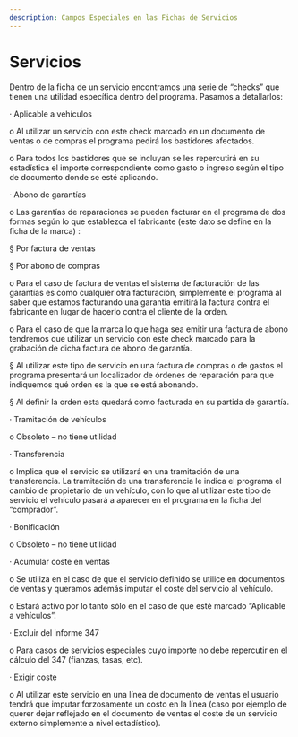 ```yaml
---
description: Campos Especiales en las Fichas de Servicios
---
```


# Servicios

Dentro de la ficha de un servicio encontramos una serie de “checks” que tienen una utilidad específica dentro del programa. Pasamos a detallarlos:

·         Aplicable a vehículos

o   Al utilizar un servicio con este check marcado en un documento de ventas o de compras el programa pedirá los bastidores afectados.

o   Para todos los bastidores que se incluyan se les repercutirá en su estadística el importe correspondiente como gasto o ingreso según el tipo de documento donde se esté aplicando.

·         Abono de garantías

o   Las garantías de reparaciones se pueden facturar en el programa de dos formas según lo que establezca el fabricante \(este dato se define en la ficha de la marca\) :

§  Por factura de ventas

§  Por abono de compras

o   Para el caso de factura de ventas el sistema de facturación de las garantías es como cualquier otra facturación, simplemente el programa al saber que estamos facturando una garantía emitirá la factura contra el fabricante en lugar de hacerlo contra el cliente de la orden.

o   Para el caso de que la marca lo que haga sea emitir una factura de abono tendremos que utilizar un servicio con este check marcado para la grabación de dicha factura de abono de garantía.

§  Al utilizar este tipo de servicio en una factura de compras o de gastos el programa presentará un localizador de órdenes de reparación para que indiquemos qué orden es la que se está abonando.

§  Al definir la orden esta quedará como facturada en su partida de garantía.

·         Tramitación de vehículos

o   Obsoleto – no tiene utilidad

·         Transferencia

o   Implica que el servicio se utilizará en una tramitación de una transferencia. La tramitación de una transferencia le indica el programa el cambio de propietario de un vehículo, con lo que al utilizar este tipo de servicio el vehículo pasará a aparecer en el programa en la ficha del “comprador”.

·         Bonificación

o   Obsoleto – no tiene utilidad

·         Acumular coste en ventas

o   Se utiliza en el caso de que el servicio definido se utilice en documentos de ventas y queramos además imputar el coste del servicio al vehículo.

o   Estará activo por lo tanto sólo en el caso de que esté marcado “Aplicable a vehículos”.

·         Excluir del informe 347

o   Para casos de servicios especiales cuyo importe no debe repercutir en el cálculo del 347 \(fianzas, tasas, etc\).

·         Exigir coste

o   Al utilizar este servicio en una línea de documento de ventas el usuario tendrá que imputar forzosamente un costo en la línea \(caso por ejemplo de querer dejar reflejado en el documento de ventas el coste de un servicio externo simplemente a nivel estadístico\).

